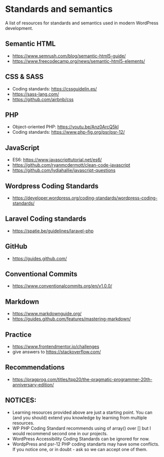 # Standards and semantics
A list of resources for standards and semantics used in modern WordPress development.

## Semantic HTML
* https://www.semrush.com/blog/semantic-html5-guide/
* https://www.freecodecamp.org/news/semantic-html5-elements/

## CSS & SASS
* Coding standards: https://cssguidelin.es/
* https://sass-lang.com/
* https://github.com/airbnb/css

## PHP
* Object-oriented PHP: https://youtu.be/Anz0ArcQ5kI
* Coding standards: https://www.php-fig.org/psr/psr-12/

## JavaScript
* ES6: https://www.javascripttutorial.net/es6/
* https://github.com/ryanmcdermott/clean-code-javascript
* https://github.com/lydiahallie/javascript-questions

## Wordpress Coding Standards
* https://developer.wordpress.org/coding-standards/wordpress-coding-standards/

## Laravel Coding standards
* https://spatie.be/guidelines/laravel-php

## GitHub
* https://guides.github.com/

## Conventional Commits
* https://www.conventionalcommits.org/en/v1.0.0/

## Markdown
* https://www.markdownguide.org/
* https://guides.github.com/features/mastering-markdown/

## Practice
* https://www.frontendmentor.io/challenges
* give answers to https://stackoverflow.com/

## Recommendations
* https://pragprog.com/titles/tpp20/the-pragmatic-programmer-20th-anniversary-edition/

## NOTICES:
* Learning resources provided above are just a starting point. You can (and you should) extend you knowledge by learning from multiple resources.
* WP PHP Coding Standard recommends using of array() over [] but I would recommend second one in our projects.
* WordPress Accessibility Coding Standards can be ignored for now.
* WordpPress and psr-12 PHP coding standarts may have some conflicts. If you notice one, or in doubt - ask so we can accept one of them.

